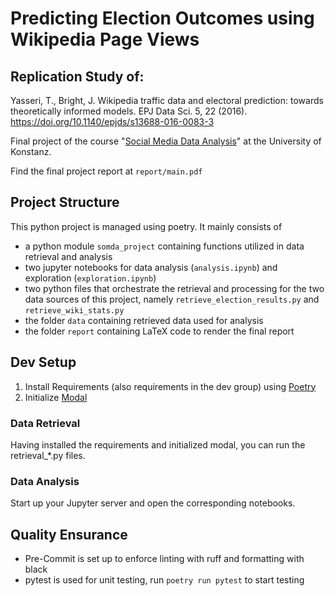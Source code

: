 # Predicting Election Outcomes using Wikipedia Page Views

## Replication Study of:
Yasseri, T., Bright, J. Wikipedia traffic data and electoral prediction: towards theoretically informed models. EPJ Data Sci. 5, 22 (2016). https://doi.org/10.1140/epjds/s13688-016-0083-3

Final project of the course "[Social Media Data Analysis](https://github.com/dgarcia-eu/SocialMediaDataAnalysis)" at the University of Konstanz.

Find the final project report at `report/main.pdf`

## Project Structure
This python project is managed using poetry. It mainly consists of 
- a python module `somda_project` containing functions utilized in data retrieval and analysis
- two jupyter notebooks for data analysis (`analysis.ipynb`) and exploration (`exploration.ipynb`) 
- two python files that orchestrate the retrieval and processing for the two data sources of this project, namely `retrieve_election_results.py` and `retrieve_wiki_stats.py`
- the folder `data` containing retrieved data used for analysis
- the folder `report` containing LaTeX code to render the final report

## Dev Setup
1. Install Requirements (also requirements in the dev group) using [Poetry](https://python-poetry.org/)
2. Initialize [Modal](https://modal.com/)

### Data Retrieval
Having installed the requirements and initialized modal, you can run the retrieval_*.py files. 

### Data Analysis
Start up your Jupyter server and open the corresponding notebooks.

## Quality Ensurance
- Pre-Commit is set up to enforce linting with ruff and formatting with black
- pytest is used for unit testing, run `poetry run pytest` to start testing





